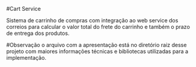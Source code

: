 #Cart Service

Sistema de carrinho de compras com integração ao web service dos correios para calcular o valor total do frete do carrinho e também o prazo de entrega dos produtos.

#Observação
o arquivo com a apresentação está no diretório raiz desse projeto com maiores informações técnicas e bibliotecas utilizadas para a implementação.
